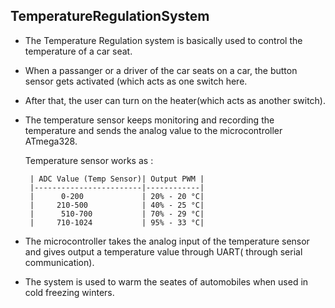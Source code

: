 ## TemperatureRegulationSystem


* The Temperature Regulation system is basically used to control the temperature of a car seat.
* When a passanger or a driver of the car seats on a car, the button sensor gets activated (which acts as one switch   here.
* After that, the user can turn on the heater(which acts as another switch).
* The temperature sensor keeps monitoring and recording the temperature and sends the analog value to the microcontroller ATmega328. 
 
  Temperature sensor works as :

       | ADC Value (Temp Sensor)| Output PWM |
       |------------------------|------------|
       |      0-200             | 20% - 20 °C|
       |     210-500            | 40% - 25 °C|
       |      510-700           | 70% - 29 °C|
       |     710-1024           | 95% - 33 °C|

*  The microcontroller takes the analog input of the temperature sensor and gives output a temperature value through UART( through serial communication). 
 * The system is used to warm the seates of automobiles when used in cold freezing winters.